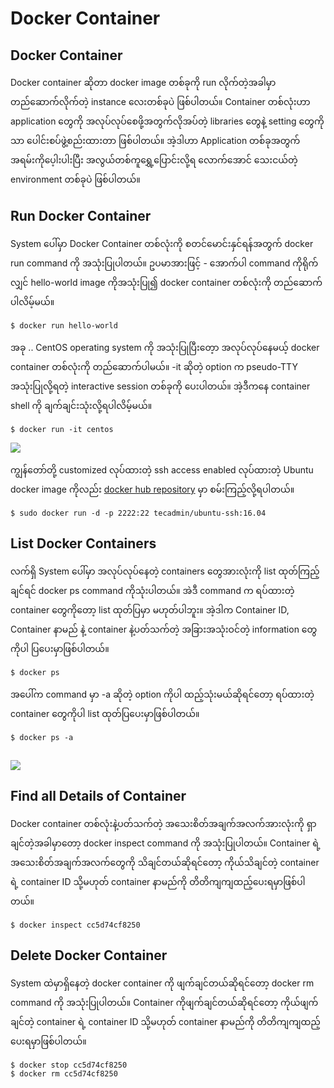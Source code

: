 # Docker Container

## Docker Container

Docker container ဆိုတာ docker image တစ်ခုကို run လိုက်တဲ့အခါမှာ တည်ဆောက်လိုက်တဲ့ instance လေးတစ်ခုပဲ ဖြစ်ပါတယ်။ Container တစ်လုံးဟာ application တွေကို အလုပ်လုပ်စေဖို့အတွက်လိုအပ်တဲ့ libraries တွေနဲ့ setting တွေကိုသာ ပေါင်းစပ်ဖွဲ့စည်းထားတာ ဖြစ်ပါတယ်။ အဲ့ဒါဟာ Application တစ်ခုအတွက် အရမ်းကိုပေ့ါးပါးပြီး အလွယ်တစ်ကူရွှေ့ပြောင်းလို့ရ လောက်အောင် သေးငယ်တဲ့ environment တစ်ခုပဲ ဖြစ်ပါတယ်။

## Run Docker Container

System ပေါ်မှာ Docker Container တစ်လုံးကို စတင်မောင်းနှင်ရန်အတွက် docker run command ကို အသုံးပြုပါတယ်။ ဥပမာအားဖြင့် - အောက်ပါ command ကိုရိုက်လျှင် hello-world image ကိုအသုံးပြု၍ docker container တစ်လုံးကို တည်ဆောက်ပါလိမ့်မယ်။

```text
$ docker run hello-world
```

အခု .. CentOS operating system ကို အသုံးပြုပြီးတေ့ာ အလုပ်လုပ်နေမယ့် docker container တစ်လုံးကို တည်ဆောက်ပါမယ်။ -it ဆိုတဲ့ option က pseudo-TTY အသုံးပြုလို့ရတဲ့ interactive session တစ်ခုကို ပေးပါတယ်။ အဲ့ဒီကနေ container shell ကို ချက်ချင်းသုံးလို့ရပါလိမ့်မယ်။

```text
$ docker run -it centos
```

![](https://lh5.googleusercontent.com/w3zCpCpXI0XwXUEOqgGpwxTuviBiViOgrnb8k-RfcbnJVZR_SJRsmehhsFOWQBQralbho3euxGiCzvJ1kX0Lbg24IsoFGifUuiyHPn6ZDDFsqeQB8j_czCEDi4luPbsaTevRz7M)

ကျွန်တော်တို့ customized လုပ်ထားတဲ့ ssh access enabled လုပ်ထားတဲ့ Ubuntu docker image ကိုလည်း [docker hub repository](https://hub.docker.com/r/tecadmin/ubuntu-ssh/) မှာ စမ်းကြည့်လို့ရပါတယ်။

```text
$ sudo docker run -d -p 2222:22 tecadmin/ubuntu-ssh:16.04
```

## List Docker Containers

လက်ရှိ System ပေါ်မှာ အလုပ်လုပ်နေတဲ့ containers တွေအားလုံးကို list ထုတ်ကြည့်ချင်ရင် docker ps command ကိုသုံးပါတယ်။ အဲဒီ command က ရပ်ထားတဲ့ container တွေကိုတော့ list ထုတ်ပြမှာ မဟုတ်ပါဘူး။ အဲ့ဒါက Container ID, Container နာမည် နဲ့ container နဲ့ပတ်သက်တဲ့ အခြားအသုံးဝင်တဲ့ information တွေကိုပါ ပြပေးမှာဖြစ်ပါတယ်။

```text
$ docker ps
```

အပေါ်က command မှာ -a ဆိုတဲ့ option ကိုပါ ထည့်သုံးမယ်ဆိုရင်တော့ ရပ်ထားတဲ့ container တွေကိုပါ list ထုတ်ပြပေးမှာဖြစ်ပါတယ်။

```text
$ docker ps -a
```

## ![](https://lh5.googleusercontent.com/-9Ml2Bau6CsIIzIYj4-YKTG5QpHaW6qVec9k0Wc8JMqFe2qcsXcswczPsm4PySkySiKxYT7T_USa8RxH2u9n64KnlODb2tiddwaLHzA_uIb6EtExbPMJx2ZKq4Jxgy9NsGxR-VE)

## Find all Details of Container

Docker container တစ်လုံးနဲ့ပတ်သက်တဲ့ အသေးစိတ်အချက်အလက်အားလုံးကို ရှာချင်တဲ့အခါမှာတော့ docker inspect command ကို အသုံးပြုပါတယ်။ Container ရဲ့ အသေးစိတ်အချက်အလက်တွေကို သိချင်တယ်ဆိုရင်တော့ ကိုယ်သိချင်တဲ့ container ရဲ့ container ID သို့မဟုတ် container နာမည်ကို တိတိကျကျထည့်ပေးရမှာဖြစ်ပါတယ်။

```text
$ docker inspect cc5d74cf8250
```

## Delete Docker Container

System ထဲမှာရှိနေတဲ့ docker container ကို ဖျက်ချင်တယ်ဆိုရင်တော့ docker rm command ကို အသုံးပြုပါတယ်။ Container ကိုဖျက်ချင်တယ်ဆိုရင်တော့ ကိုယ်ဖျက်ချင်တဲ့ container ရဲ့ container ID သို့မဟုတ် container နာမည်ကို တိတိကျကျထည့်ပေးရမှာဖြစ်ပါတယ်။

```text
$ docker stop cc5d74cf8250
$ docker rm cc5d74cf8250
```

